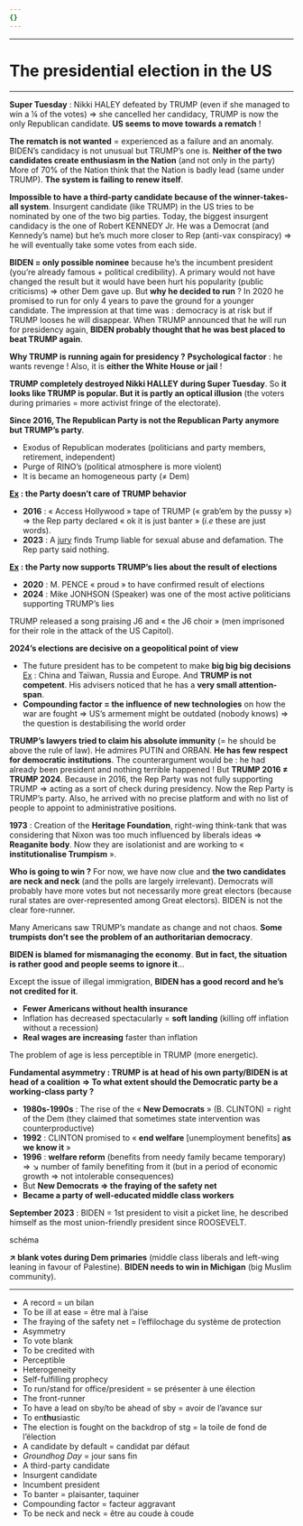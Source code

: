 ```yaml
---
{}
---
```

***
# The presidential election in the US
***
**Super Tuesday** : Nikki HALEY defeated by TRUMP (even if she managed to win a ¼ of the votes) ⇒ she cancelled her candidacy, TRUMP is now the only Republican candidate. **US seems to move towards a rematch** ! 

**The rematch is not wanted** = experienced as a failure and an anomaly. BIDEN’s candidacy is not unusual but TRUMP’s one is. **Neither of the two candidates create enthusiasm in the Nation** (and not only in the party) More of 70% of the Nation think that the Nation is badly lead (same under TRUMP). **The system is failing to renew itself**. 

**Impossible to have a third-party candidate because of the winner-takes-all system**. Insurgent candidate (like TRUMP) in the US tries to be nominated by one of the two big parties. Today, the biggest insurgent candidacy is the one of Robert KENNEDY Jr. He was a Democrat (and Kennedy’s name) but he’s much more closer to Rep (anti-vax conspiracy) ⇒ he will eventually take some votes from each side. 

**BIDEN = only possible nominee** because he’s the incumbent president (you’re already famous + political credibility). A primary would not have changed the result but it would have been hurt his popularity (public criticisms) ⇒ other Dem gave up. But **why he decided to run** ? In 2020 he promised to run for only 4 years to pave the ground for a younger candidate. The impression at that time was : democracy is at risk but if TRUMP looses he will disappear. When TRUMP announced that he will run for presidency again, **BIDEN probably thought that he was best placed to beat TRUMP again**. 

**Why TRUMP is running again for presidency ?** **Psychological factor** : he wants revenge ! Also, it is **either the White House or jail** ! 

**TRUMP completely destroyed Nikki HALLEY during Super Tuesday**. So **it looks like TRUMP is popular. But it is partly an optical illusion** (the voters during primaries = more activist fringe of the electorate). 

**Since 2016, The Republican Party is not the Republican Party anymore but TRUMP’s party**.
- Exodus of Republican moderates (politicians and party members, retirement, independent)
- Purge of RINO’s (political atmosphere is more violent)
- It is became an homogeneous party (≠ Dem)

<b><u>Ex</u> : the Party doesn’t care of TRUMP behavior</b>
- **2016** : « Access Hollywood » tape of TRUMP (« grab’em by the pussy ») ⇒ the Rep party declared « ok it is just banter » (*i.e* these are just words). 
- **2023** : A <u>jury</u> finds Trump liable for sexual abuse and defamation. The Rep party said nothing. 

<b><u>Ex</u> : the Party now supports TRUMP’s lies about the result of elections</b> 
- **2020** : M. PENCE « proud » to have confirmed result of elections 
- **2024** : Mike JONHSON (Speaker) was one of the most active politicians supporting TRUMP’s lies 

TRUMP released a song praising J6 and « the J6 choir » (men imprisoned for their role in the attack of the US Capitol). 

**2024’s elections are decisive on a geopolitical point of view** 
- The future president has to be competent to make **big big big decisions** <u>Ex</u> : China and Taïwan, Russia and Europe. And **TRUMP is not competent**. His advisers noticed that he has a **very small attention-span**. 
- **Compounding factor = the influence of new technologies** on how the war are fought ⇒ US’s armement might be outdated (nobody knows) ⇒ the question is destabilising the world order

**TRUMP’s lawyers tried to claim his absolute immunity** (= he should be above the rule of law). He admires PUTIN and ORBAN. **He has few respect for democratic institutions**. The counterargument would be : he had already been president and nothing terrible happened ! But **TRUMP 2016 ≠ TRUMP 2024**. Because in 2016, the Rep Party was not fully supporting TRUMP ⇒ acting as a sort of check during presidency. Now the Rep Party is TRUMP’s party. Also, he arrived with no precise platform and with no list of people to appoint to administrative positions. 

**1973** : Creation of the **Heritage Foundation**, right-wing think-tank that was considering that Nixon was too much influenced by liberals ideas ⇒ **Reaganite body**. Now they are isolationist and are working to « **institutionalise Trumpism** ». 

**Who is going to win ?** For now, we have now clue and **the two candidates are neck and neck** (and the polls are largely irrelevant). Democrats will probably have more votes but not necessarily more great electors (because rural states are over-represented among Great electors). BIDEN is not the clear fore-runner.

Many Americans saw TRUMP’s mandate as change and not chaos. **Some trumpists don’t see the problem of an authoritarian democracy**. 

**BIDEN is blamed for mismanaging the economy**. **But in fact, the situation is rather good and people seems to ignore it**… 

Except the issue of illegal immigration, **BIDEN has a good record and he’s not credited for it**. 
- **Fewer Americans without health insurance** 
- Inflation has decreased spectacularly = **soft landing** (killing off inflation without a recession) 
- **Real wages are increasing** faster than inflation 

The problem of age is less perceptible in TRUMP (more energetic). 

**Fundamental asymmetry : TRUMP is at head of his own party/BIDEN is at head of a coalition** 
**⇒ To what extent should the Democratic party be a working-class party ?**
- **1980s-1990s** : The rise of the « **New Democrats** » (B. CLINTON) = right of the Dem (they claimed that sometimes state intervention was counterproductive)
- **1992** : CLINTON promised to « **end welfare** [unemployment benefits] **as we know it** »
- **1996** : **welfare reform** (benefits from needy family became temporary) ⇒ ↘ number of family benefiting from it (but in a period of economic growth ⇒ not intolerable consequences)
- But **New Democrats ⇒ the fraying of the safety net** 
- **Became a party of well-educated middle class workers** 

**September 2023** : BIDEN = 1st president to visit a picket line, he described himself as the most union-friendly president since ROOSEVELT. 

schéma 

**↗ blank votes during Dem primaries** (middle class liberals and left-wing leaning in favour of Palestine). **BIDEN needs to win in Michigan** (big Muslim community). 


***
- A record = un bilan 
- To be ill at ease = être mal à l’aise 
- The fraying of the safety net = l’effilochage du système de protection 
- Asymmetry 
- To vote blank 
- To be credited with 
- Perceptible 
- Heterogeneity 
- Self-fulfilling prophecy 
- To run/stand for office/president = se présenter à une élection 
- The front-runner  
- To have a lead on sby/to be ahead of sby = avoir de l’avance sur 
- To en**thu**siastic 
- The election is fought on the backdrop of stg = la toile de fond de l’élection 
- A candidate by default = candidat par défaut 
- *Groundhog Day* = jour sans fin 
- A third-party candidate 
- Insurgent candidate 
- Incumbent president 
- To banter = plaisanter, taquiner 
- Compounding factor = facteur aggravant 
- To be neck and neck = être au coude à coude 